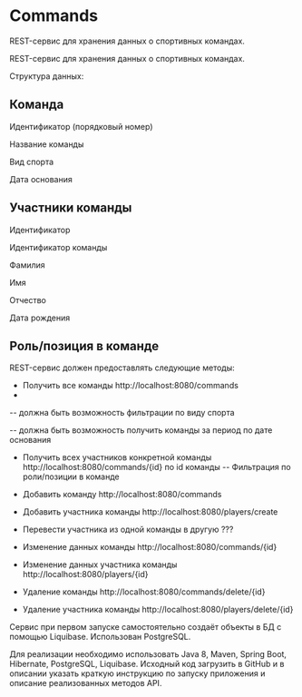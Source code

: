 # Commands
REST-сервис для хранения данных о спортивных командах.


REST-сервис для хранения данных о спортивных командах.

Структура данных:

Команда
-----------------------------------------
Идентификатор (порядковый номер)

Название команды

Вид спорта

Дата основания

Участники команды
-----------------------------------------
Идентификатор

Идентификатор команды

Фамилия

Имя

Отчество

Дата рождения

Роль/позиция в команде
----------------------------------------

REST-сервис должен предоставлять следующие методы:

- Получить все команды                        http://localhost:8080/commands
- 
-- должна быть возможность фильтрации по виду спорта

-- должна быть возможность получить команды за период по дате основания


- Получить всех участников конкретной команды  http://localhost:8080/commands/{id} по id команды
-- Фильтрация по роли/позиции в команде        
- Добавить команду                             http://localhost:8080/commands
- Добавить участника команды                   http://localhost:8080/players/create
- Перевести участника из одной команды в другую ???

- Изменение данных команды             http://localhost:8080/commands/{id}
- Изменение данных участника команды   http://localhost:8080/players/{id}
- Удаление команды                     http://localhost:8080/commands/delete/{id}
- Удаление участника команды           http://localhost:8080/players/delete/{id}

Сервис при первом запуске самостоятельно создаёт объекты в БД с помощью Liquibase.
Использован PostgreSQL.

Для реализации необходимо использовать Java 8, Maven, Spring Boot, Hibernate, PostgreSQL,
Liquibase.
Исходный код загрузить в GitHub и в описании указать краткую инструкцию по запуску
приложения и описание реализованных методов API.
